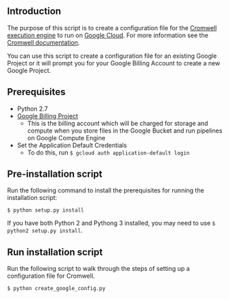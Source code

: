## Introduction

The purpose of this script is to create a configuration file for the [Cromwell execution engine](https://github.com/broadinstitute/cromwell) to run on [Google Cloud](https://cloud.google.com/). For more information see the [Cromwell documentation](http://cromwell.readthedocs.io/).

You can use this script to create a configuration file for an existing Google Project or it will prompt you for your Google Billing Account to create a new Google Project.

## Prerequisites
* Python 2.7
* [Google Billing Project](https://cloud.google.com/billing/docs/how-to/manage-billing-account#create_a_new_billing_account)
	* This is the billing account which will be charged for storage and compute when you store files in the Google Bucket and run pipelines on Google Compute Engine
* Set the Application Default Credentials 
	* To do this, run `$ gcloud auth application-default login`

## Pre-installation script

Run the following command to install the prerequisites for running the installation script:

```
$ python setup.py install
```

If you have both Python 2 and Pythong 3 installed, you may need to use `$ python2 setup.py install`.

## Run installation script

Run the following script to walk through the steps of setting up a configuration file for Cromwell.

```
$ python create_google_config.py
```
